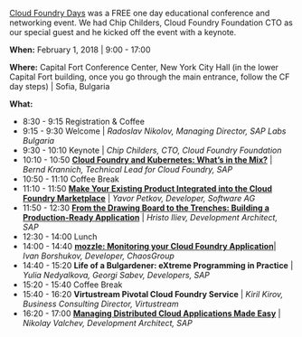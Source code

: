 [Cloud Foundry Days](https://www.cloudfoundry.org/cloudfoundrydays/) was a FREE one day educational conference and networking event. We had Chip Childers, Cloud Foundry Foundation CTO as our special guest and he kicked off the event with a keynote.

**When:** February 1, 2018 | 9:00 - 17:00

**Where:** Capital Fort Conference Center, New York City Hall (in the lower Capital Fort building, once you go through the main entrance, follow the CF day steps) | Sofia, Bulgaria

**What:**
* 8:30 - 9:15 Registration & Coffee
* 9:15 - 9:30 Welcome | _Radoslav Nikolov, Managing Director, SAP Labs Bulgaria_
* 9:30 - 10:10 Keynote | _Chip Childers, CTO, Cloud Foundry Foundation_
* 10:10 - 10:50 [**Cloud Foundry and Kubernetes: What’s in the Mix?**](https://drive.google.com/file/d/1S_4AFt6cQeI5tecwuaM9Hu-kJbcon0SH/view?usp=sharing) | _Bernd Krannich, Technical Lead for Cloud Foundry, SAP_
* 10:50 - 11:10 Coffee Break
* 11:10 - 11:50 [**Make Your Existing Product Integrated into the Cloud Foundry Marketplace**](https://drive.google.com/file/d/1VFNyZxreLa3qyYkVzphSU4d-4OggdzfH/view?usp=sharing) | _Yavor Petkov, Developer, Software AG_
* 11:50 - 12:30 [**From the Drawing Board to the Trenches: Building a Production-Ready Application**](https://www.slideshare.net/hsiliev/from-the-drawing-board-to-the-trenches-building-a-productionready-application) | _Hristo Iliev, Development Architect, SAP_
* 12:30 - 14:00 Lunch
* 14:00 - 14:40 [**mozzle: Monitoring your Cloud Foundry Application**](https://www.slideshare.net/IvanBorshukov/mozzle-monitoring-your-cloud-foundry-application)| _Ivan Borshukov, Developer, ChaosGroup_
* 14:40 - 15:20 **Life of a Bulgardener: eXtreme Programming in Practice** | _Yulia Nedyalkova, Georgi Sabev, Developers, SAP_
* 15:20 - 15:40 Coffee Break
* 15:40 - 16:20 **Virtustream Pivotal Cloud Foundry Service** | _Kiril Kirov, Business Consulting Director, Virtustream_
* 16:20 - 17:00 [**Managing Distributed Cloud Applications Made Easy**](https://drive.google.com/file/d/1DQqoiqNScp7RkQm-yiVMjmHjicBRLfei/view?usp=sharing) | _Nikolay Valchev, Development Architect, SAP_
